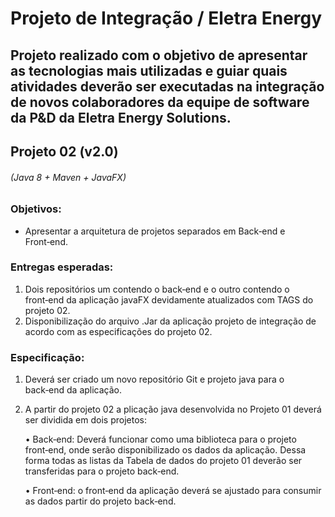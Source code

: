 # Projeto de Integração / Eletra Energy

Projeto realizado com o objetivo de apresentar as tecnologias mais utilizadas e guiar quais atividades
deverão ser executadas na integração de novos colaboradores da equipe de software da P&D da
Eletra Energy Solutions.
--------------------------
## Projeto 02 (v2.0)

###### (Java 8 + Maven + JavaFX)
### Objetivos:
- Apresentar a arquitetura de projetos separados em Back‑end e Front‑end.

### Entregas esperadas:
1. Dois repositórios um contendo o back‑end e o outro contendo o front‑end da aplicação javaFX
   devidamente atualizados com TAGS do projeto 02.
2. Disponibilização do arquivo .Jar da aplicação projeto de integração de acordo com as especificações
   do projeto 02.

### Especificação:
1. Deverá ser criado um novo repositório Git e projeto java para o back‑end da aplicação.
2. A partir do projeto 02 a plicação java desenvolvida no Projeto 01 deverá ser dividida em dois
   projetos:

   • Back‑end: Deverá funcionar como uma biblioteca para o projeto front‑end, onde serão disponibilizado
   os dados da aplicação. Dessa forma todas as listas da Tabela de dados do projeto 01
   deverão ser transferidas para o projeto back‑end.

   • Front‑end: o front‑end da aplicação deverá se ajustado para consumir as dados partir do projeto
   back‑end.
